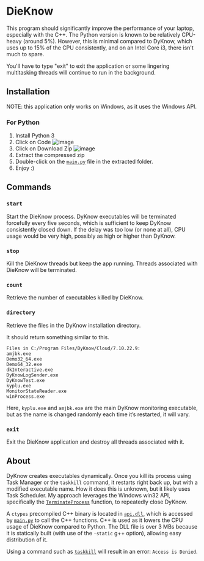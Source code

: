 # DieKnow

This program should significantly improve the performance of your laptop, especially with the C++. The Python version is known to be relatively CPU-heavy (around 5%). However, this is minimal compared to DyKnow, which uses up to 15% of the CPU consistently, and on an Intel Core i3, there isn't much to spare.

You'll have to type "exit" to exit the application or some lingering multitasking threads will continue to run in the background.

## Installation

NOTE: this application only works on Windows, as it uses the Windows API.

### For Python


1. Install Python 3
2. Click on Code
   ![image](https://github.com/user-attachments/assets/31ca7d0e-eaad-4a46-a11b-b38216639b05)
3. Click on Download Zip
   ![image](https://github.com/user-attachments/assets/1b77af9c-c6ce-4197-94d8-29ae63c499c5)
4. Extract the compressed zip
5. Double-click on the [`main.py`](main.py) file in the extracted folder.
6. Enjoy :)

## Commands

### `start`

Start the DieKnow process. DyKnow executables will be terminated forcefully every five seconds, which is sufficient to keep DyKnow consistently closed down. If the delay was too low (or none at all), CPU usage would be very high, possibly as high or higher than DyKnow.

### `stop`

Kill the DieKnow threads but keep the app running. Threads associated with DieKnow will be terminated.

### `count`

Retrieve the number of executables killed by DieKnow.

### `directory`

Retrieve the files in the DyKnow installation directory.

It should return something similar to this.

```
Files in C:/Program Files/DyKnow/Cloud/7.10.22.9:
amjbk.exe
Demo32_64.exe
Demo64_32.exe
dkInteractive.exe
DyKnowLogSender.exe
DyKnowTest.exe
kyplu.exe
MonitorStateReader.exe
winProcess.exe
```

Here, `kyplu.exe` and `amjbk.exe` are the main DyKnow monitoring executable, but as the name is changed randomly each time it’s restarted, it will vary.

### `exit`

Exit the DieKnow application and destroy all threads associated with it.

## About

DyKnow creates executables dynamically. Once you kill its process using Task Manager or the `taskkill` command, it restarts right back up, but with a modified executable name. How it does this is unknown, but it likely uses Task Scheduler. My approach leverages the Windows win32 API, specifically the [`TerminateProcess`](https://learn.microsoft.com/en-us/windows/win32/api/processthreadsapi/nf-processthreadsapi-terminateprocess) function, to repeatedly close DyKnow.

A `ctypes` precompiled C++ binary is located in [`api.dll`](https://github.com/eschan145/DieKnow/api.dll), which is accessed by [`main.py`](https://www.notion.so/ethanchan-freshman/main.py) to call the C++ functions. C++ is used as it lowers the CPU usage of DieKnow compared to Python. The DLL file is over 3 MBs because it is statically built (with use of the `-static` g++ option), allowing easy distribution of it.

Using a command such as [`taskkill`](https://learn.microsoft.com/en-us/windows-server/administration/windows-commands/taskkill) will result in an error: `Access is Denied`.
